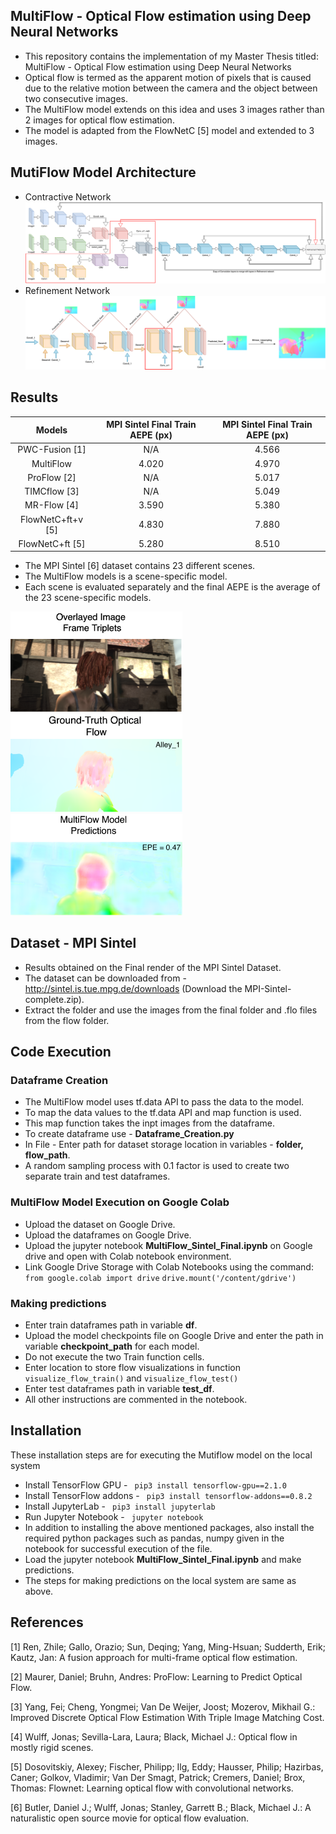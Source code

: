 ## MultiFlow - Optical Flow estimation using Deep Neural Networks

 - This repository contains the implementation of my Master Thesis titled: MultiFlow - Optical Flow estimation using Deep Neural Networks
 - Optical flow is termed as the apparent motion of pixels that is caused due to the relative motion between the camera and the object between two consecutive images.
 - The MultiFlow model extends on this idea and uses 3 images rather than 2 images for optical flow estimation.
 - The model is adapted from the FlowNetC [5] model and extended to 3 images.
 
## MutiFlow Model Architecture
 - Contractive Network
 ![enter image description here](https://github.com/Anshul12256/MultiFlow-Optical-Flow-Estimation-Using-Deep-Neural-Networks/blob/main/Model%20Architecture/multiflow_contractive.png)
 - Refinement Network
![enter image description here](https://github.com/Anshul12256/MultiFlow-Optical-Flow-Estimation-Using-Deep-Neural-Networks/blob/main/Model%20Architecture/refinement_multiflow.png)

## Results

| Models | MPI Sintel Final Train AEPE (px) | MPI Sintel Final Train AEPE (px) |
|:-:|:-:|:-:|
| PWC-Fusion [1] | N/A | 4.566 |
| MultiFlow | 4.020 | 4.970 |
| ProFlow [2] | N/A | 5.017 |
| TIMCflow [3] | N/A | 5.049 |
| MR-Flow [4] | 3.590 | 5.380 |
| FlowNetC+ft+v [5] | 4.830 | 7.880 |
| FlowNetC+ft [5] | 5.280 | 8.510 |

 - The MPI Sintel [6] dataset contains 23 different scenes. 
 - The MultiFlow models is a scene-specific model. 
 - Each scene is evaluated separately and  the final AEPE is the average of the 23 scene-specific models.


 <p float="center">
  <img src="https://github.com/Anshul12256/MultiFlow-Optical-Flow-Estimation-Using-Deep-Neural-Networks/blob/main/Results/alley1_images.png" width="275" />
  <img src="https://github.com/Anshul12256/MultiFlow-Optical-Flow-Estimation-Using-Deep-Neural-Networks/blob/main/Results/alley1_ground_truth.png" width="275" /> 
  <img src="https://github.com/Anshul12256/MultiFlow-Optical-Flow-Estimation-Using-Deep-Neural-Networks/blob/main/Results/alley1_prediction.png" width="275" />
</p>

## Dataset - MPI Sintel 
  - Results obtained on the Final render of the MPI Sintel Dataset.
  - The dataset can be downloaded from - http://sintel.is.tue.mpg.de/downloads (Download the MPI-Sintel-complete.zip).
  - Extract the folder and use the images from the final folder and .flo files from the flow folder.


## Code Execution

### Dataframe Creation
- The MultiFlow model uses tf.data API to pass the data to the model. 
- To map the data values to the tf.data API and map function is used.
- This map function takes the inpt images from the dataframe.
- To create dataframe use - **Dataframe_Creation.py**
- In File - Enter path for dataset storage location in variables - **folder,  flow_path**.
- A random sampling process with 0.1 factor is used to create two separate train and test dataframes.


### MultiFlow Model Execution on Google Colab
- Upload the dataset on Google Drive.
- Upload the dataframes on Google Drive.
- Upload the jupyter notebook **MultiFlow_Sintel_Final.ipynb** on Google drive and open with Colab notebook environment.
- Link Google Drive Storage with Colab Notebooks using the command:  
``` from google.colab import drive ```
``` drive.mount('/content/gdrive') ```

### Making predictions
- Enter train dataframes path in variable **df**.
-  Upload the model checkpoints file on Google Drive and enter the path in variable **checkpoint_path** for each model.
-  Do not execute the two Train function cells.
-  Enter location to store flow visualizations in function ``` visualize_flow_train() ``` and ``` visualize_flow_test() ```
-  Enter test dataframes path in variable **test_df**.
-  All other instructions are commented in the notebook.

## Installation
These installation steps are for executing the Mutiflow model on the local system
- Install TensorFlow GPU - ``` pip3 install tensorflow-gpu==2.1.0```
- Install TensorFlow addons - ``` pip3 install tensorflow-addons==0.8.2```
- Install JupyterLab - ``` pip3 install jupyterlab```
- Run Jupyter Notebook - ``` jupyter notebook```
- In addition to installing the above mentioned packages, also install the required python packages such as pandas, numpy given in the notebook for successful execution of the file.
- Load the jupyter notebook **MultiFlow_Sintel_Final.ipynb** and make predictions.
- The steps for making predictions on the local system are same as above.

## References

<a id="1">[1]</a> Ren, Zhile; Gallo, Orazio; Sun, Deqing; Yang, Ming-Hsuan; Sudderth, Erik; Kautz, Jan: A fusion approach for multi-frame optical flow estimation. 

<a id="1">[2]</a> Maurer, Daniel; Bruhn, Andres: ProFlow: Learning to Predict Optical Flow.

<a id="1">[3]</a> Yang, Fei; Cheng, Yongmei; Van De Weijer, Joost; Mozerov, Mikhail G.: Improved Discrete Optical Flow Estimation With Triple Image Matching Cost.

<a id="1">[4]</a> Wulff, Jonas; Sevilla-Lara, Laura; Black, Michael J.: Optical flow in mostly rigid scenes.

<a id="1">[5]</a> Dosovitskiy, Alexey; Fischer, Philipp; Ilg, Eddy; Hausser, Philip; Hazirbas, Caner; Golkov, Vladimir; Van Der Smagt, Patrick; Cremers, Daniel; Brox, Thomas: Flownet: Learning optical flow with convolutional networks.

<a id="1">[6]</a> Butler, Daniel J.; Wulff, Jonas; Stanley, Garrett B.; Black, Michael J.: A naturalistic open source movie for optical flow evaluation.


 